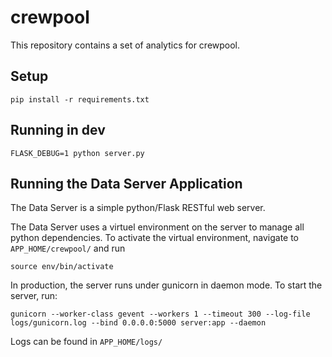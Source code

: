# crewpool
This repository contains a set of analytics for crewpool. 

## Setup
`pip install -r requirements.txt`

## Running in dev
`FLASK_DEBUG=1 python server.py`

## Running the Data Server Application

The Data Server is a simple python/Flask RESTful web server. 

The Data Server uses a virtuel environment on the server to manage all python
dependencies. To activate the virtual environment, navigate to 
`APP_HOME/crewpool/` and run 
```
source env/bin/activate
```

In production, the server runs under gunicorn in daemon mode. To start the server, 
run: 
```
gunicorn --worker-class gevent --workers 1 --timeout 300 --log-file logs/gunicorn.log --bind 0.0.0.0:5000 server:app --daemon
```

Logs can be found in `APP_HOME/logs/`


